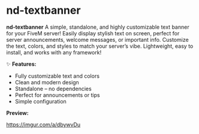 ﻿# nd-textbanner

**nd-textbanner**
A simple, standalone, and highly customizable text banner for your FiveM server!
Easily display stylish text on screen, perfect for server announcements, welcome messages, or important info.
Customize the text, colors, and styles to match your server’s vibe.
Lightweight, easy to install, and works with any framework!

✨ **Features:**

* Fully customizable text and colors
* Clean and modern design
* Standalone – no dependencies
* Perfect for announcements or tips
* Simple configuration

**Preview:**

https://imgur.com/a/dbywvDu
